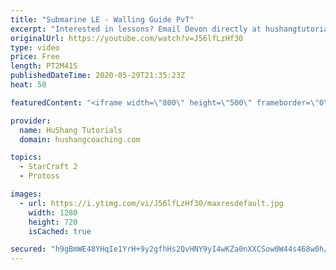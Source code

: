 ```yaml
---
title: "Submarine LE - Walling Guide PvT"
excerpt: "Interested in lessons? Email Devon directly at hushangtutorials@outlook.com ------------------------------------------------------------------------------------------------------- Want to support HuShang Tutorials directly? Patreon is a website where you can contribute a monthly donation that will help"
originalUrl: https://youtube.com/watch?v=J56lfLzHf30
type: video
price: Free
length: PT2M41S
publishedDateTime: 2020-05-29T21:35:23Z
heat: 50

featuredContent: "<iframe width=\"800\" height=\"500\" frameborder=\"0\" src=\"https://www.youtube.com/embed/J56lfLzHf30\" allow=\"accelerometer; autoplay; encrypted-media; gyroscope; picture-in-picture\" allowfullscreen></iframe>"

provider:
  name: HuShang Tutorials
  domain: hushangcoaching.com

topics:
  - StarCraft 2
  - Protoss

images:
  - url: https://i.ytimg.com/vi/J56lfLzHf30/maxresdefault.jpg
    width: 1280
    height: 720
    isCached: true

secured: "h9gBmWE48YHqIe1YrH+9y2gfhHs2QvHNY9yI4wKZa0nXXCSow0W44s468w0h/yRTU0VVpWXwby5kjgWP5vSroUlHeh3YL+Xc1Kh1TEm90Ydn0lKJxjdME/5m9GwO5l/r4CNQObXQVmdsFzQqgoerQ/FrxRnnYhDrDHW9EQ4rhLREHRHe7VYjHySpDH0YArXsUNPKV0WmLZU98LJ6LSMnv5cJ8Os3nUeE26FSQP8/az6C4p1e9tM6TZGCUJahSNN5Lg3qk8essdci6i90JIjRnTuF7zLuTLSlKjTJvAv5H1ZOZk/JLcZ4srebq6KhSEosBbskdtNWAGIt/O+l/Fkytb+z3cBQz8OwMkCkVMc9T42veHuGf0TkDkcvUQAh0Hi+zLvmIe3PH/lzI87Ec45vKPeUnNy1aR+S8omNeANugq4=;uE2vCTGLAwUa+Zz+nqZzwQ=="
---
```


